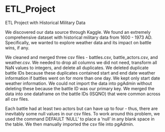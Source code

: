 # ETL_Project
ETL Project with Historical Military Data



We discovered our data source through Kaggle. We found an extremely comprehensive dataset with historical military data from 1600 - 1973 AD. Specifically, we wanted to explore weather data and its impact on battle wins, if any. 

We cleaned and merged three csv files - battles.csv, battle_actors.csv, and weather.csv. We needed to drop all columns we did not need, transform all NaN values to integers, and delete all duplicates. We deleted duplicate battle IDs because these duplicates contained start and end date weather information if battles went on for more than one day. We kept only start date weather information. We could not import the data  into pgAdmin without deleting these because the battle ID was our primary key. We merged the data into one dataframe on the battle IDs (ISQNO) that were common across all csv files.

Each battle had at least two actors but can have up to four - thus, there are inevitably some null values in our csv files. To work around this problem, we used the command DEFAULT ‘NULL’ to place a ‘null’ in any blank space in the table. We then manually imported the csv file into pgAdmin. 
